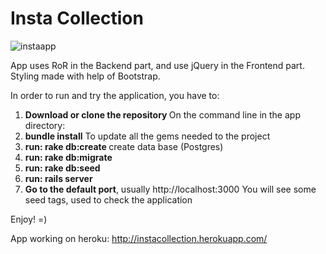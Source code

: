 Insta Collection
================

![instaapp](https://cloud.githubusercontent.com/assets/3776200/11020795/9280a9dc-85e0-11e5-9619-ce0a3d244a06.png)


App uses RoR in the Backend part, and use jQuery in the Frontend part. Styling made with help of Bootstrap.

In order to run and try the application, you have to:

1. <b>Download or clone the repository </b>
On the command line in the app directory:
2. <b>bundle install</b> 
To update all the gems needed to the project
3. <b>run: rake db:create </b>
create data base (Postgres)
4. <b> run: rake db:migrate </b>
5. <b>run: rake db:seed</b>
6. <b> run: rails server </b>
7. <b> Go to the default port</b>, usually http://localhost:3000
You will see some seed tags, used to check the application

Enjoy! =)

App working on heroku: http://instacollection.herokuapp.com/
